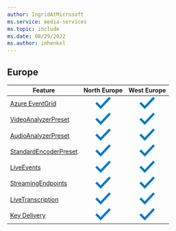 ```yaml
---
author: IngridAtMicrosoft
ms.service: media-services
ms.topic: include
ms.date: 08/29/2022
ms.author: inhenkel
---
```


<!--Feature availability in region-->
## Europe

| Feature | North Europe | West Europe |
| --- | :---: | :---: |
| [Azure EventGrid](../monitoring/reacting-to-media-services-events.md) |![general](../media/azure-clouds-regions/ga.svg)  |![general](../media/azure-clouds-regions/ga.svg) |
| [VideoAnalyzerPreset](../analyze-video-audio-files-concept.md) |![general](../media/azure-clouds-regions/ga.svg)  | ![general](../media/azure-clouds-regions/ga.svg) |
| [AudioAnalyzerPreset](../analyze-video-audio-files-concept.md) |![general](../media/azure-clouds-regions/ga.svg)  | ![general](../media/azure-clouds-regions/ga.svg) |
| [StandardEncoderPreset](../encode-concept.md) |![general](../media/azure-clouds-regions/ga.svg)  | ![general](../media/azure-clouds-regions/ga.svg) |
| [LiveEvents](../stream-live-streaming-concept.md) |![general](../media/azure-clouds-regions/ga.svg)  | ![general](../media/azure-clouds-regions/ga.svg) |
| [StreamingEndpoints](../stream-streaming-endpoint-concept.md) |![general](../media/azure-clouds-regions/ga.svg) | ![general](../media/azure-clouds-regions/ga.svg) |
| [LiveTranscription](../live-event-live-transcription-how-to.md) |![general](../media/azure-clouds-regions/ga.svg) |![general](../media/azure-clouds-regions/ga.svg) |
| [Key Delivery](../drm-content-protection-concept.md) | ![general](../media/azure-clouds-regions/ga.svg) | ![general](../media/azure-clouds-regions/ga.svg) |